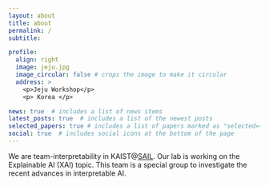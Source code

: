 ```yaml
---
layout: about
title: about
permalink: /
subtitle: 

profile:
  align: right
  image: jeju.jpg
  image_circular: false # crops the image to make it circular
  address: >
    <p>Jeju Workshop</p>
    <p> Korea </p>

news: true  # includes a list of news items
latest_posts: true  # includes a list of the newest posts
selected_papers: true # includes a list of papers marked as "selected={true}"
social: true  # includes social icons at the bottom of the page
---
```


We are team-interpretability in KAIST@[SAIL](http://sailab.kaist.ac.kr/). Our lab is working on the Explainable AI (XAI) topic. This team is a special group to investigate the recent advances in interpretable AI. 


